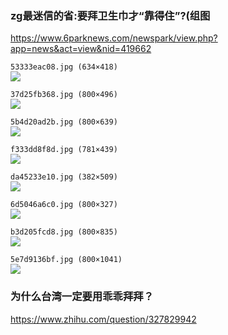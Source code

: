 ### zg最迷信的省:要拜卫生巾才“靠得住”?(组图
https://www.6parknews.com/newspark/view.php?app=news&act=view&nid=419662

`53333eac08.jpg (634×418)`<br>
![](https://web.popo8.com/202006/01/7/53333eac08.jpg)

`37d25fb368.jpg (800×496)`<br>
![](https://web.popo8.com/202006/01/4/37d25fb368.jpg)

`5b4d20ad2b.jpg (800×639)`<br>
![](https://web.popo8.com/202006/01/3/5b4d20ad2b.jpg)

`f333dd8f8d.jpg (781×439)`<br>
![](https://web.popo8.com/202006/01/4/f333dd8f8d.jpg)

`da45233e10.jpg (382×509)`<br>
![](https://web.popo8.com/202006/01/1/da45233e10.jpg)

`6d5046a6c0.jpg (800×327)`<br>
![](https://web.popo8.com/202006/01/4/6d5046a6c0.jpg)

`b3d205fcd8.jpg (800×835)`<br>
![](https://web.popo8.com/202006/01/10/b3d205fcd8.jpg)

`5e7d9136bf.jpg (800×1041)`<br>
![](https://web.popo8.com/202006/01/9/5e7d9136bf.jpg)

### 为什么台湾一定要用乖乖拜拜？
https://www.zhihu.com/question/327829942
